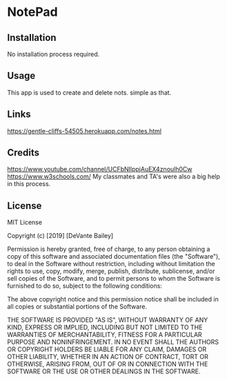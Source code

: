 # NotePad


## Installation
No installation process required.

## Usage
This app is used to create and delete nots. simple as that.


## Links
https://gentle-cliffs-54505.herokuapp.com/notes.html



## Credits
https://www.youtube.com/channel/UCFbNIlppjAuEX4znoulh0Cw
https://www.w3schools.com/
My classmates and TA's were also a big help in this process.


## License
MIT License

Copyright (c) [2019] [DeVante Bailey]

Permission is hereby granted, free of charge, to any person obtaining a copy
of this software and associated documentation files (the "Software"), to deal
in the Software without restriction, including without limitation the rights
to use, copy, modify, merge, publish, distribute, sublicense, and/or sell
copies of the Software, and to permit persons to whom the Software is
furnished to do so, subject to the following conditions:

The above copyright notice and this permission notice shall be included in all
copies or substantial portions of the Software.

THE SOFTWARE IS PROVIDED "AS IS", WITHOUT WARRANTY OF ANY KIND, EXPRESS OR
IMPLIED, INCLUDING BUT NOT LIMITED TO THE WARRANTIES OF MERCHANTABILITY,
FITNESS FOR A PARTICULAR PURPOSE AND NONINFRINGEMENT. IN NO EVENT SHALL THE
AUTHORS OR COPYRIGHT HOLDERS BE LIABLE FOR ANY CLAIM, DAMAGES OR OTHER
LIABILITY, WHETHER IN AN ACTION OF CONTRACT, TORT OR OTHERWISE, ARISING FROM,
OUT OF OR IN CONNECTION WITH THE SOFTWARE OR THE USE OR OTHER DEALINGS IN THE
SOFTWARE.